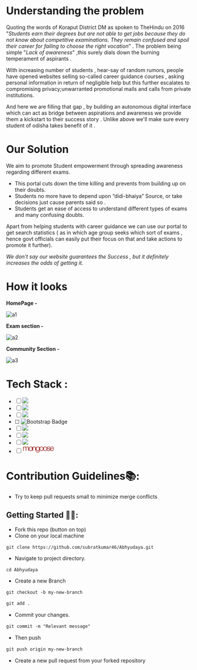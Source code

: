 # Understanding the problem


Quoting the words of Koraput District DM as spoken to TheHindu on 2016 "_Students earn their degrees but are not able to get jobs because they do not know about competitive examinations. They remain confused and spoil their career for failing to choose the right vocation_” . The problem being simple "_Lack of awareness_" ,this surely dials down the burning temperament of aspirants . 


With increasing number of students , hear-say of random rumors, people have opened websites selling so-called career guidance courses , asking personal information in return of negligible help but this further escalates to compromising privacy;unwarranted promotional mails and calls from private institutions.

And here we are filling that gap , by building an autonomous digital interface which can act as bridge between aspirations and awareness we provide them a kickstart to their success story . Unlike above we'll make sure every student of odisha takes benefit of it .  



# Our Solution


We aim to promote Student empowerment through spreading awareness regarding different exams. 
* This portal cuts down the time killing and prevents from building up on their doubts. 
* Students no more have to depend upon “didi-bhaiya” Source, or take decisions just cause parents said so .
* Students get an ease of access to understand different types of exams and many confusing doubts.

Apart from helping students with career guidance we can use our portal to get search statistics ( as in which age group seeks which sort of exams , hence govt officials can easily put their focus on that and take actions to promote it further).

_We don't say our website guarantees the Success , but it definitely increases the odds of getting it._


# How it looks

  **HomePage -**
  
![a1](https://user-images.githubusercontent.com/100276349/222914661-df04a524-fbfa-4c0b-91f3-4897258baa12.jpg)

**Exam section -**

![a2](https://user-images.githubusercontent.com/100276349/222914683-246043c0-7455-40e3-85ec-1dcbacc61d4a.jpg)

**Community Section -**

![a3](https://user-images.githubusercontent.com/100276349/222914708-dd8531f3-fa6c-4cca-a623-a122765311e9.jpg)



# Tech Stack :
- [ ] <img src="https://img.shields.io/badge/MongoDB-white?style=for-the-badge&logo=mongodb&logoColor=4EA94B"> <!--MongoDB-->
- [ ] <img src="https://img.shields.io/badge/Express.js-000000?style=for-the-badge&logo=express&logoColor=white"> <!--Expressjs--> 
- [ ]  <img src="https://img.shields.io/badge/Node.js-339933?style=for-the-badge&logo=nodedotjs&logoColor=white"> <!--NodeJs-->
- [ ] <img src="https://img.shields.io/badge/Bootstrap-7952B3?style=for-the-badge&logo=bootstrap&logoColor=white" alt="Bootstrap Badge">
- [ ]  <img src="https://img.shields.io/badge/JavaScript-323330?style=for-the-badge&logo=javascript&logoColor=F7DF1E"> <!--JavaScript-->  
- [ ] <img src="https://img.shields.io/badge/npm-CB3837?style=for-the-badge&logo=npm&logoColor=white"><!--Npm-->
- [ ] <img src="https://img.shields.io/badge/CSS3-1572B6?style=for-the-badge&logo=css3&logoColor=white"> <!--CSS3-->
- [ ] <img src="https://github.com/MarioTerron/logo-images/blob/master/logos/mongoose.png" height="20"> <!--Mongoose-->

# Contribution Guidelines📚:
- Try to keep pull requests small to minimize merge conflicts


## Getting Started 🤩🤗:

- Fork this repo (button on top)
- Clone on your local machine

```terminal
git clone https://github.com/subratkumar46/Abhyudaya.git
```
- Navigate to project directory.
```terminal
cd Abhyudaya
```

- Create a new Branch

```markdown
git checkout -b my-new-branch
```

```markdown
git add .
```
- Commit your changes.

```markdown
git commit -m "Relevant message"
```
- Then push 
```markdown
git push origin my-new-branch
```


- Create a new pull request from your forked repository

<br>
